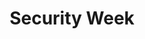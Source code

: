 ---
title: Security Week
description: Cybersecurity News, Insights and Analysis.
url: https://www.securityweek.com/
image:
    # url: '/assets/images/cafe.png'
    # alt: 'Cafe'
tags: ['news']
listedDate: 2023-11-09
published: true
---